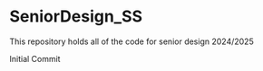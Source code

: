 # SeniorDesign_SS
This repository holds all of the code for senior design 2024/2025

Initial Commit
